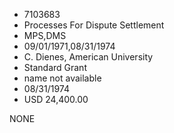 * 7103683
* Processes For Dispute Settlement
* MPS,DMS
* 09/01/1971,08/31/1974
* C. Dienes, American University
* Standard Grant
*   name not available
* 08/31/1974
* USD 24,400.00

NONE